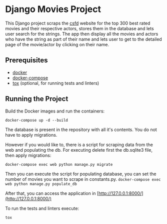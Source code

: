 # Django Movies Project

This Django project scraps the [csfd](https://www.csfd.cz/zebricky/filmy/nejlepsi/) website for the top 300 best rated movies and their respective actors, stores them in the database and lets user search for the strings. The app then display all the movies and actors who have the string as part of their name and lets user to get to the detailed page
of the movie/actor by clicking on their name.


## Prerequisites
- [docker](https://docs.docker.com/engine/install/)
- [docker-compose](https://docker-docs.netlify.app/compose/install/#install-compose)
- [tox](https://pypi.org/project/tox/#description) (optional, for running tests and linters)

## Running the Project
Build the Docker images and run the containers:

`docker-compose up -d --build`

The database is present in the repository with all it's contents. You do not have to apply migrations.

However if you would like to, there is a script for scraping data from the web and populating the db.
For executing delete first the db.sqlite3 file, then apply migrations:

`docker-compose exec web python manage.py migrate`

Then you can execute the script for populating database, you can set the number of movies you want to scrape in constants.py.
`docker-compose exec web python manage.py populate_db`

After that, you can access the application in [http://127.0.0.1:8000/](http://127.0.0.1:8000/)

To run the tests and linters execute:

`tox`